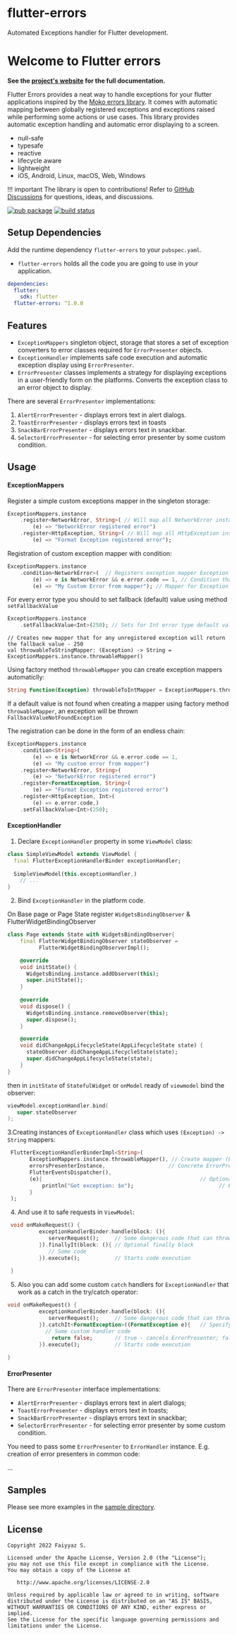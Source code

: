 # flutter-errors
Automated Exceptions handler for Flutter development.

# Welcome to Flutter errors

**See the [project's website](https://faiyyaz.github.io/flutter-error/) for the full documentation.**

Flutter Errors provides a neat way to handle exceptions for your flutter applications inspired by the [Moko errors library](https://github.com/icerockdev/moko-errors).
It comes with automatic mapping between globally registered exceptions and exceptions raised while performing some actions or use cases.
This library provides automatic exception handling and automatic error displaying to a screen.

- null-safe
- typesafe
- reactive
- lifecycle aware
- lightweight
- iOS, Android, Linux, macOS, Web, Windows

!!! important
The library is open to contributions!
Refer to [GitHub Discussions](https://github.com/faiyyazs/flutter-errors/discussions) for questions, ideas, and discussions.

[![pub package](https://img.shields.io/pub/v/flutter-errors.svg)](https://pub.dartlang.org/packages/flutter-errors)
[![build status](https://github.com/faiyyaz/flutter-errors/workflows/Continuous%20integration/badge.svg)](https://github.com/faiyyazs/flutter-errors/actions)

## Setup Dependencies

Add the runtime dependency `flutter-errors` to your `pubspec.yaml`.

- `flutter-errors` holds all the code you are going to use in your application.

```yaml
dependencies:
  flutter:
    sdk: flutter
  flutter-errors: ^1.0.0
```
## Features

- `ExceptionMappers` singleton object, storage that stores a set of exception converters to error classes required for `ErrorPresenter` objects.
- `ExceptionHandler` implements safe code execution and automatic exception display using `ErrorPresenter`.
- `ErrorPresenter` classes implements a strategy for displaying exceptions in a user-friendly form on the platforms. Converts the exception class to an error object to display.

There are several `ErrorPresenter` implementations:

1. `AlertErrorPresenter` - displays errors text in alert dialogs.
2. `ToastErrorPresenter` - displays errors text in toasts
3. `SnackBarErrorPresenter` - displays errors text in snackbar.
4. `SelectorErrorPresenter` - for selecting error presenter by some custom condition.

## Usage

#### ExceptionMappers

Register a simple custom exceptions mapper in the singleton storage:

```dart
ExceptionMappers.instance
    .register<NetworkError, String>( // Will map all NetworkError instances to String
        (e) => "NetworkError registered error")
    .register<HttpException, String>( // Will map all HttpException instances to String
        (e) => "Format Exception registered error");
```

Registration of custom exception mapper with condition:


```dart
ExceptionMappers.instance
    .condition<NetworkError>(  // Registers exception mapper Exception -> String
        (e) => e is NetworkError && e.error.code == 1, // Condition that maps Exception -> Boolean
        (e) => "My Custom Error from mapper"); // Mapper for Exception that matches to the condition
```

For every error type you should to set fallback (default) value using method `setFallbackValue`

```dart
ExceptionMappers.instance
    .setFallbackValue<Int>(250); // Sets for Int error type default value as 250
```

```
// Creates new mapper that for any unregistered exception will return the fallback value - 250
val throwableToStringMapper: (Exception) -> String = ExceptionMappers.instance.throwableMapper()
```

Using factory method `throwableMapper` you can create exception mappers automaticlly:

```dart
String Function(Exception) throwableToIntMapper = ExceptionMappers.throwableMapper();
```

If a default value is not found when creating a mapper using factory method `throwableMapper`, an exception will be thrown `FallbackValueNotFoundException`

The registration can be done in the form of an endless chain:

```dart
ExceptionMappers.instance
    .condition<String>(
        (e) => e is NetworkError && e.error.code == 1,
        (e) => "My custom error from mapper")
    .register<NetworkError, String>(
        (e) => "NetworkError registered error")
    .register<FormatException, String>(
        (e) => "Format Exception registered error")
    .register<HttpException, Int>(
        (e) => e.error.code,)
    .setFallbackValue<Int>(250);
```

#### ExceptionHandler

1. Declare `ExceptionHandler` property in some `ViewModel` class:

```dart
class SimpleViewModel extends ViewModel {
  final FlutterExceptionHandlerBinder exceptionHandler;
  
  SimpleViewModel(this.exceptionHandler,) 
    // ...
}
```

2. Bind `ExceptionHandler` in the platform code.


On Base page or Page State register `WidgetsBindingObserver` & FlutterWidgetBindingObserver
```dart
class Page extends State with WidgetsBindingObserver{
    final FlutterWidgetBindingObserver stateObserver =
          FlutterWidgetBindingObserverImpl();

    @override
    void initState() {
      WidgetsBinding.instance.addObserver(this);
      super.initState();
    }
    
    @override
    void dispose() {
      WidgetsBinding.instance.removeObserver(this);
      super.dispose();
    }

    @override
    void didChangeAppLifecycleState(AppLifecycleState state) {
      stateObserver.didChangeAppLifecycleState(state);
      super.didChangeAppLifecycleState(state);
    }
}

```
then in `initState` of `StatefulWidget` or `onModel` ready of `viewmodel` bind the observer:

```kotlin
viewModel.exceptionHandler.bind(
   super.stateObserver
);
```
3.Creating instances of `ExceptionHandler` class which uses `(Exception) -> String` mappers:

```dart
 FlutterExceptionHandlerBinderImpl<String>(
       ExceptionMappers.instance.throwableMapper(), // Create mapper (Exception) -> String from ExceptionMappers
       errorsPresenterInstance,                    // Concrete ErrorPresenter implementation
       FlutterEventsDispatcher(),
       (e){                                                  // Optional global catcher
           println("Got exception: $e");                           // E.g. here we can log all exceptions that are handled by ExceptionHandler
       }
 );
```
4. And use it to safe requests in `ViewModel`:

```dart
 void onMakeRequest() {
          exceptionHandlerBinder.handle(block: (){
             serverRequest();     // Some dangerous code that can throw an exception
          }).finallyIt(block: (){ // Optional finally block
             // Some code  
          }).execute();           // Starts code execution 
       
 }
```

5. Also you can add some custom `catch` handlers for `ExceptionHandler` that work as a catch in the try/catch operator:

```dart
void onMakeRequest() {
          exceptionHandlerBinder.handle(block: (){
             serverRequest();     // Some dangerous code that can throw an exception
          }).catchIt<FormatException>((FormatException e){   // Specifying exception class
            // Some custom handler code
              return false;       // true - cancels ErrorPresenter; false - allows execution of ErrorsPresenter
          }).execute();           // Starts code execution 
       
}
```

#### ErrorPresenter

There are `ErrorPresenter` interface implementations:
* `AlertErrorPresenter` - displays errors text in alert dialogs;
* `ToastErrorPresenter` - displays errors text in toasts;
* `SnackBarErrorPresenter` - displays errors text in snackbar;
* `SelectorErrorPresenter` - for selecting error presenter by some custom condition.

You need to pass some `ErrorPresenter` to `ErrorHandler` instance. E.g. creation of error presenters
in common code:

...


## Samples
Please see more examples in the [sample directory](https://github.com/faiyyazs/flutter-errors/tree/main/sample).



## License

    Copyright 2022 Faiyyaz S.
    
    Licensed under the Apache License, Version 2.0 (the "License");
    you may not use this file except in compliance with the License.
    You may obtain a copy of the License at
    
       http://www.apache.org/licenses/LICENSE-2.0
    
    Unless required by applicable law or agreed to in writing, software
    distributed under the License is distributed on an "AS IS" BASIS,
    WITHOUT WARRANTIES OR CONDITIONS OF ANY KIND, either express or implied.
    See the License for the specific language governing permissions and
    limitations under the License.
